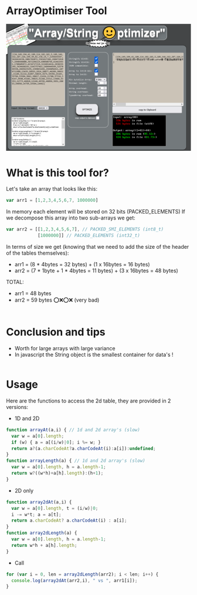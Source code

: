 # ArrayOptimiser Tool
<img src="css/image.png" width="800">

# What is this tool for?

Let's take an array that looks like this:
```javascript
var arr1 = [1,2,3,4,5,6,7, 1000000]
```

In memory each element will be stored on 32 bits (PACKED_ELEMENTS)
If we decompose this array into two sub-arrays we get:
```javascript
var arr2 = [[1,2,3,4,5,6,7], // PACKED_SMI_ELEMENTS (int8_t)
            [1000000]] // PACKED_ELEMENTS (int32_t)
```

In terms of size we get (knowing that we need to add the size of the header of the tables themselves):
- arr1 = (8 * 4bytes = 32 bytes) + (1 x 16bytes = 16 bytes)
- arr2 = (7 * 1byte + 1 * 4bytes = 11 bytes) + (3 x 16bytes = 48 bytes)

TOTAL:
- arr1 = 48 bytes
- arr2 = 59 bytes ⭕❌⭕❌ (very bad) <br><br>

# Conclusion and tips
- Worth for large arrays with large variance
- In javascript the String object is the smallest container for data's !<br><br>

# Usage
Here are the functions to access the 2d table, they are provided in 2 versions:
- 1D and 2D
```javascript
function arrayAt(a,i) { // 1d and 2d array's (slow)
  var w = a[0].length;
  if (w) { a = a[(i/w)|0]; i %= w; }
  return a?(a.charCodeAt?a.charCodeAt(i):a[i]):undefined;
}
function arrayLength(a) { // 1d and 2d array's (slow)
  var w = a[0].length, h = a.length-1;
  return w?((w*h)+a[h].length):(h+1);
}
```

- 2D only
```javascript
function array2dAt(a,i) {
  var w = a[0].length, t = (i/w)|0;
  i -= w*t; a = a[t];
  return a.charCodeAt? a.charCodeAt(i) : a[i];
}
function array2dLength(a) {
  var w = a[0].length, h = a.length-1;
  return w*h + a[h].length;
}
```

- Call
```javascript
for (var i = 0, len = array2dLength(arr2); i < len; i++) {
  console.log(array2dAt(arr2,i), " vs ", arr1[i]);
}
```
